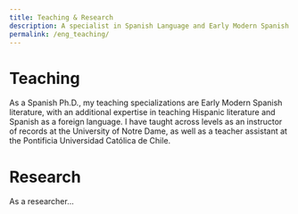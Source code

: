 ```yaml
---
title: Teaching & Research
description: A specialist in Spanish Language and Early Modern Spanish Literature
permalink: /eng_teaching/
---
```


# Teaching

As a Spanish Ph.D., my teaching specializations are Early Modern Spanish literature, with an additional expertise in teaching Hispanic literature and Spanish as a foreign language. I have taught across levels as an instructor of records at the University of Notre Dame, as well as a teacher assistant at the Pontificia Universidad Católica de Chile.

# Research

As a researcher...
